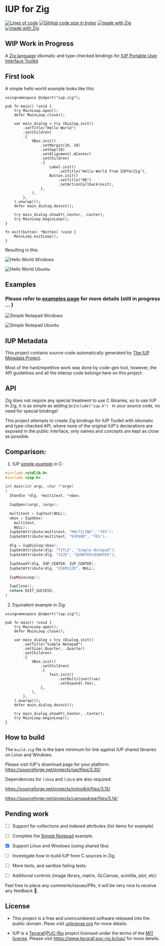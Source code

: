 # IUP for Zig
[![Lines of code](https://img.shields.io/tokei/lines/github/batiati/IUPforZig)]()
[![GitHub code size in bytes](https://img.shields.io/github/languages/code-size/batiati/IUPforZig)]()
[![made with Zig](https://img.shields.io/badge/made%20with%20%E2%9D%A4%20-Zig-orange)]()
[![made with Zig](https://img.shields.io/badge/unlicensed-public%20domain-brightgreen)]()

## WIP Work in Progress

A [Zig language](https://ziglang.org/) idiomatic and type-checked bindings for [IUP Portable User Interface Toolkit](https://webserver2.tecgraf.puc-rio.br/iup/)

## First look

A simple hello world example looks like this:

```Zig
usingnamespace @import("iup.zig");

pub fn main() !void {
    try MainLoop.open();
    defer MainLoop.close();

    var main_dialog = try (Dialog.init()
        .setTitle("Hello World")
        .setChildren(
        .{
            VBox.init()
                .setMargin(10, 10)
                .setGap(10)
                .setAlignment(.ACenter)
                .setChildren(
                .{
                    Label.init()
                        .setTitle("Hello World from IUPforZig"),
                    Button.init()
                        .setTitle("OK")
                        .setActionCallback(exit),
                },
            ),
        },
    ).unwrap());
    defer main_dialog.deinit();

    try main_dialog.showXY(.Center, .Center);
    try MainLoop.beginLoop();
}

fn exit(button: *Button) !void {
    MainLoop.exitLoop();
}
```

Resulting in this:

![Hello World Windows](docs/HelloWorldWindows.jpg)

![Hello World Ubuntu](docs/HelloWorldUbuntu.jpg)

## Examples

### Please refer to [examples page](docs/examples.md) for more details (still in progress ... )


![Simple Notepad Windows](docs/SimpleNotepadWindows.gif)

![Simple Notepad Ubuntu](docs/SimpleNotepadUbuntu.gif)

## IUP Metadata

This project contains source-code automatically generated by [The IUP Metadata Project](https://github.com/batiati/IUPMetadata).

Most of the hard/repetitive work was done by code-gen tool, however, the API guidelines and all the interop code belongs here on this project.

## API

Zig does not require any special treatment to use C libraries, so to use IUP in Zig, it is as simple as adding `@cInclude("iup.h") ` in your source code, no need for special bindings!

This project attempts to create Zig bindings for IUP Toolkit with idiomatic and type-checked API, where none of the original IUP's declarations are exposed in the public interface, only names and concepts are kept as close as possible.

## Comparison:

1. IUP [simple example](https://webserver2.tecgraf.puc-rio.br/iup/examples/tutorial/example3_1.c) in C:

```C
#include <stdlib.h>
#include <iup.h>

int main(int argc, char **argv)
{
  Ihandle *dlg, *multitext, *vbox;

  IupOpen(&argc, &argv);

  multitext = IupText(NULL);
  vbox = IupVbox(
    multitext,
    NULL);
  IupSetAttribute(multitext, "MULTILINE", "YES");
  IupSetAttribute(multitext, "EXPAND", "YES");

  dlg = IupDialog(vbox);
  IupSetAttribute(dlg, "TITLE", "Simple Notepad");
  IupSetAttribute(dlg, "SIZE", "QUARTERxQUARTER");

  IupShowXY(dlg, IUP_CENTER, IUP_CENTER);
  IupSetAttribute(dlg, "USERSIZE", NULL);

  IupMainLoop();

  IupClose();
  return EXIT_SUCCESS;
}
``` 

2. Equivalent example in Zig:

```zig
usingnamespace @import("iup.zig");

pub fn main() !void {
    try MainLoop.open();
    defer MainLoop.close();

    var main_dialog = try (Dialog.init()
        .setTitle("Simple Notepad")
        .setSize(.Quarter, .Quarter)
        .setChildren(
        .{
            VBox.init()
                .setChildren(
                .{
                    Text.init()
                        .setMultiline(true)
                        .setExpand(.Yes),
                },
            ),
        },
    ).unwrap());
    defer main_dialog.deinit();

    try main_dialog.showXY(.Center, .Center);
    try MainLoop.beginLoop();
}
```

## How to build

The `build.zig` file is the bare minimum for link against IUP shared libraries on Linux and Windows.

Please visit IUP's download page for your platform:
https://sourceforge.net/projects/iup/files/3.30/

Dependencies for `libim` and `libcd` are also required:

https://sourceforge.net/projects/imtoolkit/files/3.15/

https://sourceforge.net/projects/canvasdraw/files/5.14/

## Pending work

- [ ] Support for collections and indexed attributes (list items for example)

- [ ] Complete the [Simple Notepad](https://github.com/batiati/IUPforZig/blob/master/src/example.zig) example.

- [X] Support Linux and Windows (using shared libs)

- [ ] Investigate how to build IUP from C sources in Zig.

- [ ] More tests, and sanitize failing tests.

- [ ] Additional controls (image library, matrix, GLCanvas, scintilla, plot, etc)

Feel free to place any comments/issues/PRs, it will be very nice to receive any feedback 🚀.

## License

* This project is a free and unencumbered software released into the public domain. Plese visit [unlicense.org](https://unlicense.org/) for more details.

* IUP is a [Tecgraf](http://www.tecgraf.puc-rio.br)/[PUC-Rio](http://www.puc-rio.br) project licensed under the terms of the [MIT license](http://www.opensource.org/licenses/mit-license.html). Please visit https://www.tecgraf.puc-rio.br/iup/ for more details.
